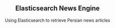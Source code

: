<div id="top"></div>

<br />
<div align="center">

<h2 align="center">Elasticsearch News Engine
</h2>
<p size=large> Using Elasticsearch to retrieve Persian news articles</p>
<div align="center">
</div>
<br>
</div>